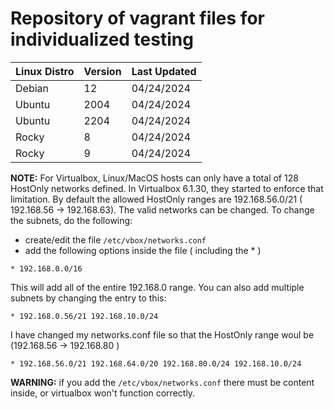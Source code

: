 # Repository of vagrant files for individualized testing


|Linux Distro|Version|Last Updated|
|------------|-------|------------|
|Debian|12|04/24/2024|
|Ubuntu|2004|04/24/2024|
|Ubuntu|2204|04/24/2024|
|Rocky|8|04/24/2024|
|Rocky|9|04/24/2024|


**NOTE:** For Virtualbox, Linux/MacOS hosts can only have a total of 128 HostOnly networks defined.  In Virtualbox 6.1.30, they started to enforce that limitation. By default the allowed HostOnly ranges are 192.168.56.0/21 ( 192.168.56 -> 192.168.63).  The valid networks can be changed. To change the subnets, do the following:

* create/edit the file `/etc/vbox/networks.conf`
* add the following options inside the file ( including the * )

```
* 192.168.0.0/16
```

This will add all of the entire 192.168.0 range.  You can also add multiple subnets by changing the entry to this:

```
* 192.168.0.56/21 192.168.10.0/24
```

I have changed my networks.conf file so that the HostOnly range woul be (192.168.56 -> 192.168.80 )

```
* 192.168.56.0/21 192.168.64.0/20 192.168.80.0/24 192.168.10.0/24
```

**WARNING:** if you add the `/etc/vbox/networks.conf` there must be content inside, or virtualbox won't function correctly.
